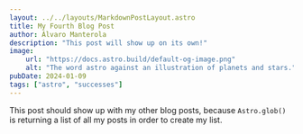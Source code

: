 ```yaml
---
layout: ../../layouts/MarkdownPostLayout.astro
title: My Fourth Blog Post
author: Álvaro Manterola
description: "This post will show up on its own!"
image:
    url: "https://docs.astro.build/default-og-image.png"
    alt: "The word astro against an illustration of planets and stars."
pubDate: 2024-01-09
tags: ["astro", "successes"]
---
```

This post should show up with my other blog posts, because `Astro.glob()` is returning a list of all my posts in order to create my list.